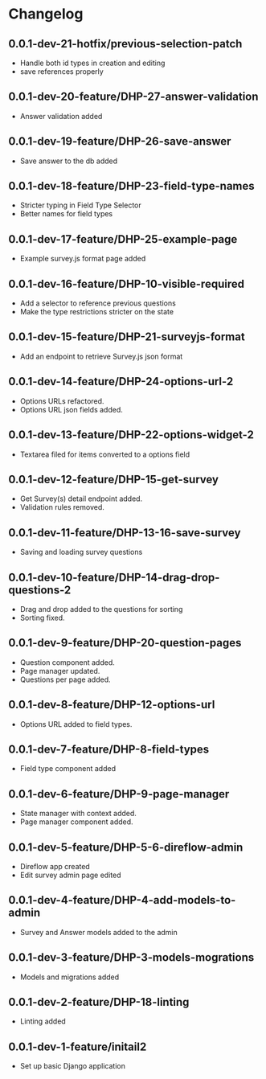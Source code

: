 # Changelog

## 0.0.1-dev-21-hotfix/previous-selection-patch
- Handle both id types in creation and editing
- save references properly

## 0.0.1-dev-20-feature/DHP-27-answer-validation
- Answer validation added

## 0.0.1-dev-19-feature/DHP-26-save-answer
- Save answer to the db added

## 0.0.1-dev-18-feature/DHP-23-field-type-names
- Stricter typing in Field Type Selector
- Better names for field types

## 0.0.1-dev-17-feature/DHP-25-example-page
- Example survey.js format page added

## 0.0.1-dev-16-feature/DHP-10-visible-required
- Add a selector to reference previous questions
- Make the type restrictions stricter on the state

## 0.0.1-dev-15-feature/DHP-21-surveyjs-format
- Add an endpoint to retrieve Survey.js json format

## 0.0.1-dev-14-feature/DHP-24-options-url-2
- Options URLs refactored.
- Options URL json fields added.

## 0.0.1-dev-13-feature/DHP-22-options-widget-2
- Textarea filed for items converted to a options field

## 0.0.1-dev-12-feature/DHP-15-get-survey
- Get Survey(s) detail endpoint added.
- Validation rules removed.

## 0.0.1-dev-11-feature/DHP-13-16-save-survey
- Saving and loading survey questions

## 0.0.1-dev-10-feature/DHP-14-drag-drop-questions-2
- Drag and drop added to the questions for sorting
- Sorting fixed.

## 0.0.1-dev-9-feature/DHP-20-question-pages
- Question component added.
- Page manager updated.
- Questions per page added.

## 0.0.1-dev-8-feature/DHP-12-options-url
- Options URL added to field types.

## 0.0.1-dev-7-feature/DHP-8-field-types
- Field type component added

## 0.0.1-dev-6-feature/DHP-9-page-manager
- State manager with context added.
- Page manager component added.

## 0.0.1-dev-5-feature/DHP-5-6-direflow-admin
- Direflow app created
- Edit survey admin page edited

## 0.0.1-dev-4-feature/DHP-4-add-models-to-admin
- Survey and Answer models added to the admin

## 0.0.1-dev-3-feature/DHP-3-models-mogrations
- Models and migrations added

## 0.0.1-dev-2-feature/DHP-18-linting
- Linting added

## 0.0.1-dev-1-feature/initail2
- Set up basic Django application 
